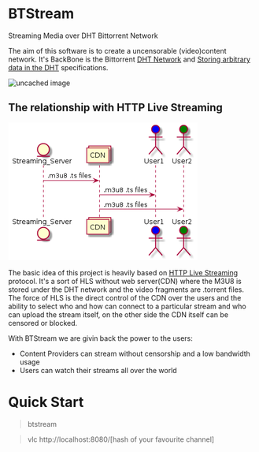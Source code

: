 # BTStream
Streaming Media over DHT Bittorrent Network

The aim of this software is to create a uncensorable (video)content network. It's BackBone is the Bittorrent [DHT Network] and [Storing arbitrary data in the DHT] specifications.

![uncached image](http://www.plantuml.com/plantuml/proxy?cache=no&src=https://github.com/Fluturenet/BTStream/raw/master/doc/diagram1.txt)

## The relationship with HTTP Live Streaming
![diagram2](doc/diagram2.png)

The basic idea of this project is heavily based on [HTTP Live Streaming] protocol. It's a sort of HLS without web server(CDN) where the M3U8 is stored under the DHT network and the video fragments are .torrent files.
The force of HLS is the direct control of the CDN over the users and the ability to select who and how can connect to a particular stream and who can upload the stream itself, on the other side the CDN itself can be censored or blocked.

With BTStream we are givin back the power to the users:
* Content Providers can stream without censorship and a low bandwidth usage
* Users can watch their streams all over the world

# Quick Start

> btstream


> vlc http://localhost:8080/[hash of your favourite channel]

[DHT Network]: http://bittorrent.org/beps/bep_0005.html
[Storing arbitrary data in the DHT]: http://bittorrent.org/beps/bep_0044.html
[HTTP Live Streaming]:https://en.wikipedia.org/wiki/HTTP_Live_Streaming
